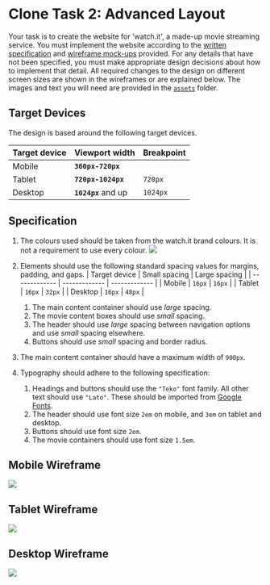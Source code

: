 # Clone Task 2: Advanced Layout

Your task is to create the website for 'watch.it', a made-up movie streaming service. 
You must implement the website according to the [written specification](#target-devices) and [wireframe mock-ups](wireframes) provided. For any details that have not been specified, you must make appropriate design decisions about how to implement that detail. All required changes to the design on different screen sizes are shown in the wireframes or are explained below. The images and text you will need are provided in the [`assets`](assets) folder.

## Target Devices

The design is based around the following target devices.

| Target device | Viewport width      | Breakpoint |
| ------------- | ------------------- | ---------- |
| Mobile        | **`360px-720px`**   |            |
| Tablet        | **`720px-1024px`**  | `720px`    |
| Desktop       | **`1024px`** and up | `1024px`   |

## Specification

1. The colours used should be taken from the watch.it brand colours. It is not a requirement to use every colour.
   ![](wireframes/watch-it-brand-colours.png)

2. Elements should use the following standard spacing values for margins, padding, and gaps.
   | Target device | Small spacing | Large spacing |
   | ------------- | ------------- | ------------- |
   | Mobile        | `16px`        | `16px`        |
   | Tablet        | `16px`        | `32px`        |
   | Desktop       | `16px`        | `48px`        |

   1. The main content container should use _large_ spacing.  
   2. The movie content boxes should use _small_ spacing.
   3. The header should use _large_ spacing between navigation options and use _small_ spacing elsewhere.
   4. Buttons should use _small_ spacing and border radius.

3. The main content container should have a maximum width of `900px`.

4. Typography should adhere to the following specification:

    1. Headings and buttons should use the `"Teko"` font family. All other text should use `"Lato"`. These should be imported from [Google Fonts](https://fonts.google.com).
    2. The header should use font size `2em` on mobile, and `3em` on tablet and desktop.
    3. Buttons should use font size `2em`.
    4. The movie containers should use font size `1.5em`. 

## Mobile Wireframe
![](wireframes/mobile-wireframe.png)

## Tablet Wireframe
![](wireframes/tablet-wireframe.png)

## Desktop Wireframe
![](wireframes/desktop-wireframe.png)